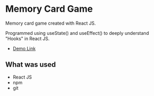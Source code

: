 # Memory Card Game

Memory card game created with React JS.

Programmed using useState() and useEffect() to deeply understand "Hooks" in React JS.

- [Demo Link](https://jameshan2002.github.io/memory-card)

## What was used

- React JS
- npm
- git
